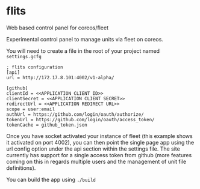 flits
=====

Web based control panel for coreos/fleet

Experimental control panel to manage units via fleet on coreos.

You will need to create a file in the root of your project named `settings.gcfg`

```
; flits configuration
[api]
url = http://172.17.8.101:4002/v1-alpha/

[github]
clientId = <<APPLICATION CLIENT ID>>
clientSecret = <<APPLICATION CLIENT SECRET>>
redirectUrl = <<APPLICATION REDIRECT URL>>
scope = user:email
authUrl = https://github.com/login/oauth/authorize/
tokenUrl = https://github.com/login/oauth/access_token/
tokenCache = github_token.json
```

Once you have socket activated your instance of fleet (this example shows it activated on port 4002), you can then point the single page app using the url config option under the api section within the settings file.  The site currently has support for a single access token from github (more features coming on this in regards multiple users and the management of unit file definitions).

You can build the app using `./build`
